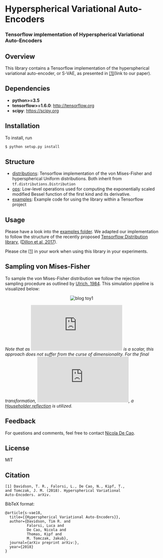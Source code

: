 # Hyperspherical Variational Auto-Encoders
### Tensorflow implementation of Hyperspherical Variational Auto-Encoders

## Overview
This library contains a Tensorflow implementation of the hyperspherical variational auto-encoder, or S-VAE, as presented in [[1]](#citation)(link to our paper).

## Dependencies

* **python>=3.5**
* **tensorflow>=1.6.0**: http://tensorflow.org
* **scipy**: https://scipy.org

## Installation

To install, run

```bash
$ python setup.py install
```

## Structure
* [distributions](https://github.com/nicola-decao/SVAE/tree/master/svae/distributions): Tensorflow implementation of the von Mises-Fisher and hyperspherical Uniform distributions. Both inherit from `tf.distributions.Distribution`
* [ops](https://github.com/nicola-decao/SVAE/tree/master/svae/ops): Low-level operations used for computing the exponentially scaled modified Bessel function of the first kind and its derivative.
* [examples](https://github.com/nicola-decao/SVAE/tree/master/examples): Example code for using the library within a Tensorflow project

## Usage
Please have a look into the [examples folder](https://github.com/nicola-decao/SVAE/tree/master/examples). We adapted our implementation to follow the structure of the recently proposed [Tensorflow Distribution library](https://www.tensorflow.org/api_docs/python/tf/distributions/Distribution), ([Dillon et al, 2017](https://arxiv.org/abs/1711.10604)).

Please cite [[1](#citation)] in your work when using this library in your experiments.

## Sampling von Mises-Fisher
To sample the von Mises-Fisher distribution we follow the rejection sampling procedure as outlined by [Ulrich, 1984](http://www.jstor.org/stable/2347441?seq=1#page_scan_tab_contents). This simulation pipeline is visualized below:

<p align="center">
  <img src="https://i.imgur.com/aK1ze0z.png" alt="blog toy1"/>
</p>

_Note that as ![](http://latex.codecogs.com/svg.latex?%5Comega) is a scalar, this approach does not suffer from the curse of dimensionality. For the final transformation, ![](http://latex.codecogs.com/svg.latex?U%28%5Cmathbf%7Bz%7D%27%3B%5Cmu%29), a [Householder reflection](https://en.wikipedia.org/wiki/Householder_transformation) is utilized._

## Feedback
For questions and comments, feel free to contact [Nicola De Cao](mailto:nicola.decao@gmail.com).

## License
MIT

## Citation
```
[1] Davidson, T. R., Falorsi, L., De Cao, N., Kipf, T.,
and Tomczak, J. M. (2018). Hyperspherical Variational
Auto-Encoders. arXiv.
```

BibTeX format:
```
@article{s-vae18,
  title={{Hyperspherical Variational Auto-Encoders}},
  author={Davidson, Tim R. and
          Falorsi, Luca and
          De Cao, Nicola and
          Thomas, Kipf and
          M. Tomczak, Jakub},
  journal={arXiv preprint arXiv:},
  year={2018}
}
```
